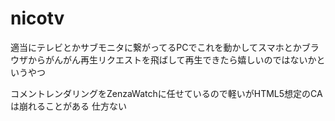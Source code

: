 # nicotv

適当にテレビとかサブモニタに繋がってるPCでこれを動かしてスマホとかブラウザからがんがん再生リクエストを飛ばして再生できたら嬉しいのではないかというやつ

コメントレンダリングをZenzaWatchに任せているので軽いがHTML5想定のCAは崩れることがある 仕方ない